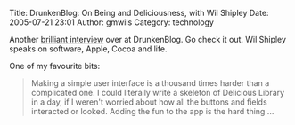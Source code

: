 Title: DrunkenBlog: On Being and Deliciousness, with Wil Shipley
Date: 2005-07-21 23:01
Author: gmwils
Category: technology

Another [brilliant interview][] over at DrunkenBlog. Go check it out.
Wil Shipley speaks on software, Apple, Cocoa and life.

One of my favourite bits:

> Making a simple user interface is a thousand times harder than a
> complicated one. I could literally write a skeleton of Delicious
> Library in a day, if I weren't worried about how all the buttons and
> fields interacted or looked. Adding the fun to the app is the hard
> thing ...

  [brilliant interview]: http://www.drunkenblog.com/drunkenblog-archives/000581.html
